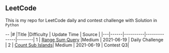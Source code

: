 ## LeetCode

This is my repo for LeetCode daily and contest challenge with Solution in `Python`

--
|\# |Title |Difficulty | Update Time | Source |
|---|------|----------|--------------|--------|
1   |  [Range Sum Query](leetcode/1/Readme.md)   |Medium  |   2021-06-19 | Daily Challenge |
2    | [ Count Sub Islands](leetcode/2/Readme.md)| Medium | 2021-06-19 | Contest Q3|

